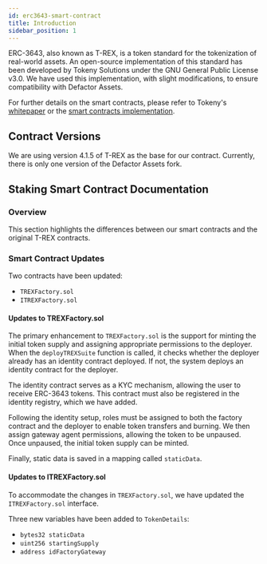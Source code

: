 ```yaml
---
id: erc3643-smart-contract
title: Introduction
sidebar_position: 1
---
```


ERC-3643, also known as T-REX, is a token standard for the tokenization of real-world assets. An open-source implementation of this standard has been developed by Tokeny Solutions under the GNU General Public License v3.0. We have used this implementation, with slight modifications, to ensure compatibility with Defactor Assets.

For further details on the smart contracts, please refer to Tokeny's [whitepaper](https://tokeny.com/wp-content/uploads/2023/05/ERC3643-Whitepaper-T-REX-v4.pdf) or the [smart contracts implementation](https://github.com/TokenySolutions/T-REX).

## Contract Versions

We are using version 4.1.5 of T-REX as the base for our contract. Currently, there is only one version of the Defactor Assets fork.

## Staking Smart Contract Documentation

### Overview

This section highlights the differences between our smart contracts and the original T-REX contracts.

### Smart Contract Updates

Two contracts have been updated:

- `TREXFactory.sol`
- `ITREXFactory.sol`

#### Updates to TREXFactory.sol

The primary enhancement to `TREXFactory.sol` is the support for minting the initial token supply and assigning appropriate permissions to the deployer. When the `deployTREXSuite` function is called, it checks whether the deployer already has an identity contract deployed. If not, the system deploys an identity contract for the deployer.

The identity contract serves as a KYC mechanism, allowing the user to receive ERC-3643 tokens. This contract must also be registered in the identity registry, which we have added.

Following the identity setup, roles must be assigned to both the factory contract and the deployer to enable token transfers and burning. We then assign gateway agent permissions, allowing the token to be unpaused. Once unpaused, the initial token supply can be minted.

Finally, static data is saved in a mapping called `staticData`.

#### Updates to ITREXFactory.sol

To accommodate the changes in `TREXFactory.sol`, we have updated the `ITREXFactory.sol` interface.

Three new variables have been added to `TokenDetails`:

- `bytes32 staticData`
- `uint256 startingSupply`
- `address idFactoryGateway`
